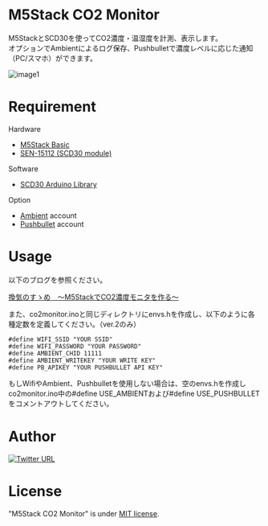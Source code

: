 # M5Stack CO2 Monitor

M5StackとSCD30を使ってCO2濃度・温湿度を計測、表示します。  
オプションでAmbientによるログ保存、Pushbulletで濃度レベルに応じた通知（PC/スマホ）ができます。

 ![image1](https://pbs.twimg.com/media/EUWoylyU4AINFB8?format=jpg&name=small)

# Requirement

Hardware
* [M5Stack Basic](https://www.switch-science.com/catalog/3647/)
* [SEN-15112 (SCD30 module)](https://www.sengoku.co.jp/mod/sgk_cart/detail.php?code=EEHD-5CRY)

Software
* [SCD30 Arduino Library](https://github.com/sparkfun/SparkFun_SCD30_Arduino_Library)

Option
* [Ambient](https://ambidata.io/) account
* [Pushbullet](https://www.pushbullet.com/) account

# Usage

以下のブログを参照ください。

[換気のすゝめ　～M5StackでCO2濃度モニタを作る～](https://westgate-lab.hatenablog.com/entry/2020/04/01/224511)

また、co2monitor.inoと同じディレクトリにenvs.hを作成し、以下のように各種定数を定義してください。（ver.2のみ）
```
#define WIFI_SSID "YOUR SSID"
#define WIFI_PASSWORD "YOUR PASSWORD"
#define AMBIENT_CHID 11111
#define AMBIENT_WRITEKEY "YOUR WRITE KEY"
#define PB_APIKEY "YOUR PUSHBULLET API KEY"
```
もしWifiやAmbient、Pushbulletを使用しない場合は、空のenvs.hを作成しco2monitor.ino中の#define USE_AMBIENTおよび#define USE_PUSHBULLETをコメントアウトしてください。

# Author
 
[![Twitter URL](https://img.shields.io/twitter/url/https/twitter.com/kmizta.svg?style=social&label=Follow%20%40kmizta)](https://twitter.com/kmizta)
 
# License
 
"M5Stack CO2 Monitor" is under [MIT license](https://en.wikipedia.org/wiki/MIT_License).
